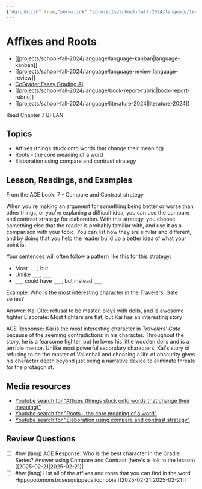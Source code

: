 ```yaml
---
{"dg-publish":true,"permalink":"/projects/school-fall-2024/language/lessons/ch7-affixes-and-roots/"}
---
```



#  Affixes and Roots

- [[projects/school-fall-2024/language/language-kanban\|language-kanban]]
- [[projects/school-fall-2024/language/language-review\|language-review]]
- [CoGrader Essay Grading AI](https://v2.cograder.com/app)
- [[projects/school-fall-2024/language/book-report-rubric\|book-report-rubric]]
- [[projects/school-fall-2024/language/literature-2024\|literature-2024]]


Read Chapter 7 BFLAN

## Topics


- Affixes (things stuck onto words that change their meaning)
- Roots - the core meaning of a word
- Elaboration using compare and contrast strategy


## Lesson, Readings, and Examples

From the ACE book: 7 - Compare and Contrast strategy

When you're making an argument for something being better or worse than other things, or you're explaning a difficult idea, you can use the compare and contrast strategy for elaboration. With this strategy, you choose something else that the reader is probably familiar with, and use it as a comparison with your topic. You can list how they are similar and different, and by doing that you help the reader build up a better idea of what your point is.

Your sentences will often follow a pattern like this for this strategy:
- Most `___`, but `___`
- Unlike `___`, `___`
- `___` could have `___`, but instead `___`


Example: Who is the most interesting character in the Travelers' Gate series?

Answer: Kai
Cite: refusal to be master, plays with dolls, and is awesome fighter
Elaborate: Most fighters are flat, but Kai has an interesting story

ACE Response: Kai is the most interesting character in *Travelers' Gate* because of the seeming contradictions in his character. Throughout the story, he is a fearsome fighter, but he loves his little wooden dolls and is a terrible mentor. Unlike most powerful secondary characters, Kai's story of refusing to be the master of Vallenhall and choosing a life of obscurity gives his character depth beyond just being a narrative device to eliminate threats for the protagonist.


## Media resources


- [Youtube search for "Affixes (things stuck onto words that change their meaning)"](https://www.youtube.com/results?search_query=Affixes%20(things%20stuck%20onto%20words%20that%20change%20their%20meaning)) 
- [Youtube search for "Roots - the core meaning of a word"](https://www.youtube.com/results?search_query=Roots%20-%20the%20core%20meaning%20of%20a%20word) 
- [Youtube search for "Elaboration using compare and contrast strategy"](https://www.youtube.com/results?search_query=Elaboration%20using%20compare%20and%20contrast%20strategy) 

## Review Questions 



- [ ] #hw (lang) ACE Response: Who is the best character in the Cradle Series? Answer using Compare and Contrast (here's a link to the lesson) [[2025-02-21\|2025-02-21]]
- [ ] #hw (lang) List all of the affixes and roots that you can find in the word Hippopotomonstrosesquippedaliophobia [[2025-02-21\|2025-02-21]]
